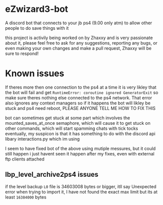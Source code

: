 # eZwizard3-bot
A discord bot that connects to your jb ps4 (9.00 only atm) to allow other people to do save things with it

this project is activily being worked on by Zhaxxy and is very passionate about it, please feel free to ask for any suggestions, reporting any bugs, or even making your own changes and make a pull request, Zhaxxy will be sure to respond!

# Known issues
If theres more then one connection to the ps4 at a time it is very likley that the bot will fail and get `RuntimeError: coroutine ignored GeneratorExit` so make sure theres nothing else connected to the ps4 network. That error also ignores any context managers so if it happens the bot will likley be stuck and ps4 need reboot, PLEASE ANYONE TELL ME HOW TO FIX THIS

bot can sometimes get stuck at some part which involves the mounted_saves_at_once semaphore, which will cause it to get stuck on other commands, which will start spamming chats with tick tocks eventually, my suspicon is that it has something to do with the discord api libary interactions.py which im using

I seem to have fixed bot of the above using mutiple messures, but it could still happen i just havent seen it happen after my fixes, even with external ftp clients attached

## lbp_level_archive2ps4 issues
if the level backup `L0` file is 34603008 bytes or bigger, itll say Unexpected error when trying to import it, I have not found the exact max limit but its at least `16384000` bytes

